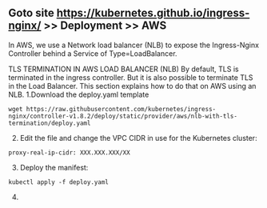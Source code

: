 ## Goto site https://kubernetes.github.io/ingress-nginx/  >> Deployment >> AWS

In AWS, we use a Network load balancer (NLB) to expose the Ingress-Nginx Controller behind a Service of Type=LoadBalancer.

TLS TERMINATION IN AWS LOAD BALANCER (NLB)
By default, TLS is terminated in the ingress controller. But it is also possible to terminate TLS in the Load Balancer. This section explains how to do that on AWS using an NLB.
1.Download the deploy.yaml template
```
wget https://raw.githubusercontent.com/kubernetes/ingress-nginx/controller-v1.8.2/deploy/static/provider/aws/nlb-with-tls-termination/deploy.yaml
```
2. Edit the file and change the VPC CIDR in use for the Kubernetes cluster:
```
proxy-real-ip-cidr: XXX.XXX.XXX/XX
```
3. Deploy the manifest:
```
kubectl apply -f deploy.yaml
```
4. 





